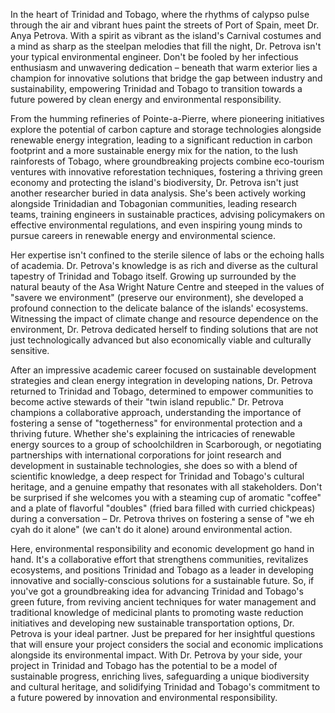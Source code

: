 In the heart of Trinidad and Tobago, where the rhythms of calypso pulse through the air and vibrant hues paint the streets of Port of Spain, meet Dr. Anya Petrova. With a spirit as vibrant as the island's Carnival costumes and a mind as sharp as the steelpan melodies that fill the night, Dr. Petrova isn't your typical environmental engineer. Don't be fooled by her infectious enthusiasm and unwavering dedication – beneath that warm exterior lies a champion for innovative solutions that bridge the gap between industry and sustainability, empowering Trinidad and Tobago to transition towards a future powered by clean energy and environmental responsibility.

From the humming refineries of Pointe-a-Pierre, where pioneering initiatives explore the potential of carbon capture and storage technologies alongside renewable energy integration, leading to a significant reduction in carbon footprint and a more sustainable energy mix for the nation, to the lush rainforests of Tobago, where groundbreaking projects combine eco-tourism ventures with innovative reforestation techniques, fostering a thriving green economy and protecting the island's biodiversity, Dr. Petrova isn't just another researcher buried in data analysis. She's been actively working alongside Trinidadian and Tobagonian communities, leading research teams, training engineers in sustainable practices, advising policymakers on effective environmental regulations, and even inspiring young minds to pursue careers in renewable energy and environmental science.

Her expertise isn't confined to the sterile silence of labs or the echoing halls of academia. Dr. Petrova's knowledge is as rich and diverse as the cultural tapestry of Trinidad and Tobago itself. Growing up surrounded by the natural beauty of the Asa Wright Nature Centre and steeped in the values of "savere we environment" (preserve our environment), she developed a profound connection to the delicate balance of the islands' ecosystems. Witnessing the impact of climate change and resource dependence on the environment, Dr. Petrova dedicated herself to finding solutions that are not just technologically advanced but also economically viable and culturally sensitive.

After an impressive academic career focused on sustainable development strategies and clean energy integration in developing nations, Dr. Petrova returned to Trinidad and Tobago, determined to empower communities to become active stewards of their "twin island republic." Dr. Petrova champions a collaborative approach, understanding the importance of fostering a sense of "togetherness" for environmental protection and a thriving future. Whether she's explaining the intricacies of renewable energy sources to a group of schoolchildren in Scarborough, or negotiating partnerships with international corporations for joint research and development in sustainable technologies, she does so with a blend of scientific knowledge, a deep respect for Trinidad and Tobago's cultural heritage, and a genuine empathy that resonates with all stakeholders. Don't be surprised if she welcomes you with a steaming cup of aromatic "coffee" and a plate of flavorful "doubles" (fried bara filled with curried chickpeas) during a conversation – Dr. Petrova thrives on fostering a sense of "we eh cyah do it alone" (we can't do it alone) around environmental action.

Here, environmental responsibility and economic development go hand in hand. It's a collaborative effort that strengthens communities, revitalizes ecosystems, and positions Trinidad and Tobago as a leader in developing innovative and socially-conscious solutions for a sustainable future. So, if you've got a groundbreaking idea for advancing Trinidad and Tobago's green future, from reviving ancient techniques for water management and traditional knowledge of medicinal plants to promoting waste reduction initiatives and developing new sustainable transportation options, Dr. Petrova is your ideal partner. Just be prepared for her insightful questions that will ensure your project considers the social and economic implications alongside its environmental impact. With Dr. Petrova by your side, your project in Trinidad and Tobago has the potential to be a model of sustainable progress, enriching lives, safeguarding a unique biodiversity and cultural heritage, and solidifying Trinidad and Tobago's commitment to a future powered by innovation and environmental responsibility. 

